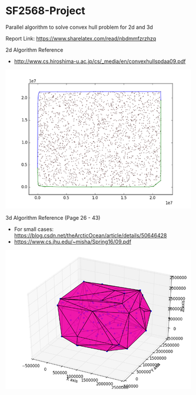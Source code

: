 # SF2568-Project
Parallel algorithm to solve convex hull problem for 2d and 3d

Report Link: https://www.sharelatex.com/read/nbdmmfzrzhzq

2d Algorithm Reference

* http://www.cs.hiroshima-u.ac.jp/cs/_media/en/convexhullspdaa09.pdf

![alt text](https://raw.githubusercontent.com/WangZesen/SF2568-Project/master/result_imgs/2d.png)

3d Algorithm Reference (Page 26 - 43)



* For small cases: https://blog.csdn.net/theArcticOcean/article/details/50646428
* https://www.cs.jhu.edu/~misha/Spring16/09.pdf 

![alt text](https://raw.githubusercontent.com/WangZesen/SF2568-Project/master/result_imgs/3d.png)


